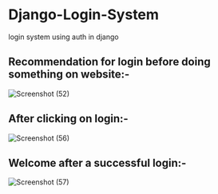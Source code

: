 # Django-Login-System
login system using auth in django
## Recommendation for login before doing something on website:-

![Screenshot (52)](https://user-images.githubusercontent.com/54316119/79011691-2ed69080-7b82-11ea-96e7-82a109c725cc.png)


## After clicking on login:-
![Screenshot (56)](https://user-images.githubusercontent.com/54316119/79011326-6abd2600-7b81-11ea-8c9c-cd0af9bc0f5a.png)

## Welcome after a successful login:- 
![Screenshot (57)](https://user-images.githubusercontent.com/54316119/79011370-86c0c780-7b81-11ea-8603-6ef318dc5843.png)
